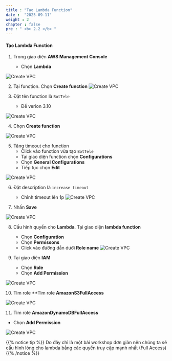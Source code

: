 ```yaml
---
title : "Tạo Lambda Function"
date :  "2025-09-11" 
weight : 2 
chapter : false
pre : " <b> 2.2 </b> "
---
```


#### Tạo Lambda Function

1. Trong giao diện **AWS Management Console**

   - Chọn **Lambda**

![Create VPC](/images/3-Prerequiste/3.2-lambda/0.png?featherlight=false&width=90pc)

2. Tại function. Chọn **Create function**
![Create VPC](/images/3-Prerequiste/3.2-lambda/1.png?featherlight=false&width=90pc)

3. Đặt tên function là ```BotTele```
   - Để verion 3.10

![Create VPC](/images/3-Prerequiste/3.2-lambda/2.png?featherlight=false&width=90pc)

4. Chọn **Create function**

![Create VPC](/images/3-Prerequiste/3.2-lambda/3.png?featherlight=false&width=90pc)

5. Tăng timeout cho function
   - Click vào function vừa tạo ```BotTele```
   - Tại giao diện function chọn **Configurations**
   - Chọn **General Configurations**
   - Tiếp tục chọn **Edit** 

![Create VPC](/images/3-Prerequiste/3.2-lambda/4.png?featherlight=false&width=90pc)

6. Đặt description là ```increase timeout```
   - Chỉnh timeout lên 1p
![Create VPC](/images/3-Prerequiste/3.2-lambda/5.png?featherlight=false&width=90pc)

7. Nhấn **Save**

![Create VPC](/images/3-Prerequiste/3.2-lambda/6.png?featherlight=false&width=90pc)

8. Cấu hình quyền cho **Lambda**. Tại giao diện **lambda function**
   - Chọn **Configuration**
   - Chọn **Permissons**
   - Click vào đường dẫn dưới **Role name**
![Create VPC](/images/3-Prerequiste/3.2-lambda/7.png?featherlight=false&width=90pc)

9. Tại giao diện **IAM**
   - Chọn **Role**
   - Chọn **Add Permission**

![Create VPC](/images/3-Prerequiste/3.2-lambda/8.png?featherlight=false&width=90pc)

10. Tìm role **Tìm role **AmazonS3FullAccess**

![Create VPC](/images/3-Prerequiste/3.2-lambda/9.png?featherlight=false&width=90pc)

11. Tìm role **AmazonDynamoDBFullAccess**
   - Chọn **Add Permission**

![Create VPC](/images/3-Prerequiste/3.2-lambda/10.png?featherlight=false&width=90pc)


{{% notice tip %}}
Do đây chỉ là một bài workshop đơn giản nên chúng ta sẽ cấu hình lỏng cho lambda bằng các quyền truy cập mạnh nhất (Full Access)
{{% /notice %}}




